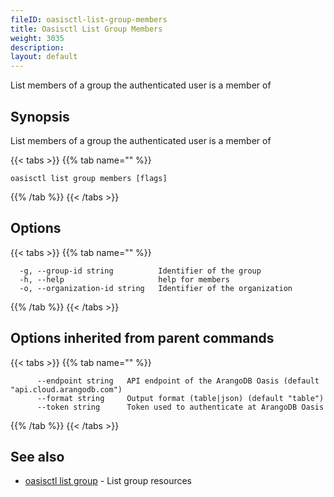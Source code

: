 ```yaml
---
fileID: oasisctl-list-group-members
title: Oasisctl List Group Members
weight: 3035
description: 
layout: default
---
```

List members of a group the authenticated user is a member of

## Synopsis

List members of a group the authenticated user is a member of

{{< tabs >}}
{{% tab name="" %}}
```
oasisctl list group members [flags]
```
{{% /tab %}}
{{< /tabs >}}

## Options

{{< tabs >}}
{{% tab name="" %}}
```
  -g, --group-id string          Identifier of the group
  -h, --help                     help for members
  -o, --organization-id string   Identifier of the organization
```
{{% /tab %}}
{{< /tabs >}}

## Options inherited from parent commands

{{< tabs >}}
{{% tab name="" %}}
```
      --endpoint string   API endpoint of the ArangoDB Oasis (default "api.cloud.arangodb.com")
      --format string     Output format (table|json) (default "table")
      --token string      Token used to authenticate at ArangoDB Oasis
```
{{% /tab %}}
{{< /tabs >}}

## See also

* [oasisctl list group](oasisctl-list-group)	 - List group resources

